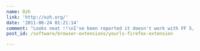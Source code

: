```yaml
---
name: Ozh
link: 'http://ozh.org/'
date: '2011-06-24 01:21:14'
comment: "Looks neat !!\nI've been reported it doesn't work with FF 5, could you update?"
post_id: /software/browser-extensions/yourls-firefox-extension

---
```



